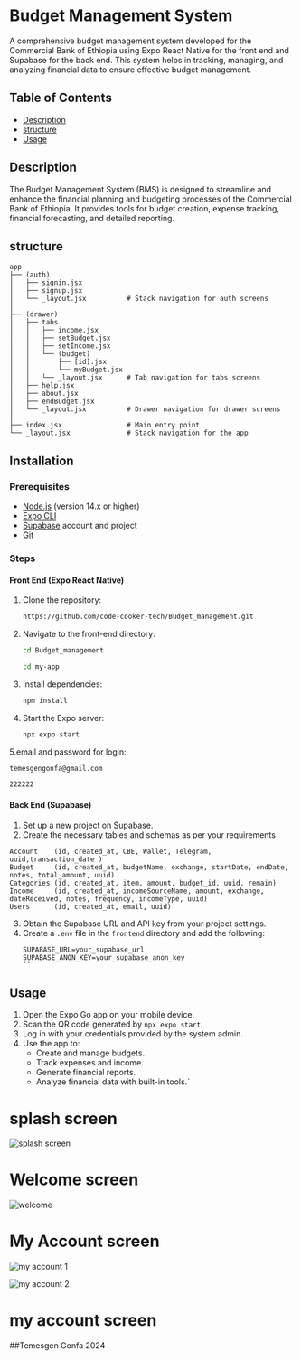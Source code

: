 # Budget Management System

A comprehensive budget management system developed for the Commercial Bank of Ethiopia using Expo React Native for the front end and Supabase for the back end. This system helps in tracking, managing, and analyzing financial data to ensure effective budget management.

## Table of Contents
- [Description](#description)
- [structure](#structure)
- [Usage](#usage)


## Description
The Budget Management System (BMS) is designed to streamline and enhance the financial planning and budgeting processes of the Commercial Bank of Ethiopia. It provides tools for budget creation, expense tracking, financial forecasting, and detailed reporting.

## structure


```
app
├── (auth)
│   ├── signin.jsx
│   ├── signup.jsx
│   └── _layout.jsx          # Stack navigation for auth screens
│
├── (drawer)
│   ├── tabs
│   │   ├── income.jsx
│   │   ├── setBudget.jsx
│   │   ├── setIncome.jsx
│   │   └── (budget)
│   │       ├── [id].jsx
│   │       └── myBudget.jsx
│   │   └── _layout.jsx      # Tab navigation for tabs screens
│   ├── help.jsx
│   ├── about.jsx
│   ├── endBudget.jsx
│   └── _layout.jsx          # Drawer navigation for drawer screens
│
├── index.jsx                # Main entry point
└── _layout.jsx              # Stack navigation for the app
```


## Installation

### Prerequisites
- [Node.js](https://nodejs.org/) (version 14.x or higher)
- [Expo CLI](https://docs.expo.dev/get-started/installation/)
- [Supabase](https://supabase.io/) account and project
- [Git](https://git-scm.com/)
  
### Steps

#### Front End (Expo React Native)
1. Clone the repository:
    ```sh
    https://github.com/code-cooker-tech/Budget_management.git
    ```
2. Navigate to the front-end directory:
    ```sh
    cd Budget_management
    ```
    ```sh
    cd my-app
    ```
3. Install dependencies:
    ```sh
    npm install
    ```
4. Start the Expo server:
    ```sh
    npx expo start
    ```
5.email and password for login:
```sh
temesgengonfa@gmail.com
```
```sh
222222
```


#### Back End (Supabase)
1. Set up a new project on Supabase.
2. Create the necessary tables and schemas as per your requirements
```
Account    (id, created_at, CBE, Wallet, Telegram, uuid,transaction_date )
Budget     (id, created_at, budgetName, exchange, startDate, endDate, notes, total_amount, uuid)
Categories (id, created_at, item, amount, budget_id, uuid, remain)
Income     (id, created_at, incomeSourceName, amount, exchange, dateReceived, notes, frequency, incomeType, uuid)
Users      (id, created_at, email, uuid)
```
3. Obtain the Supabase URL and API key from your project settings.
4. Create a `.env` file in the `frontend` directory and add the following:
    ```env
    SUPABASE_URL=your_supabase_url
    SUPABASE_ANON_KEY=your_supabase_anon_key
    ``
## Usage

1. Open the Expo Go app on your mobile device.
2. Scan the QR code generated by `npx expo start`.
3. Log in with your credentials provided by the system admin.
4. Use the app to:
    - Create and manage budgets.
    - Track expenses and income.
    - Generate financial reports.
    - Analyze financial data with built-in tools.`
      
# splash screen
![splash screen](https://github.com/code-cooker-tech/Budget_management/assets/173291463/e7bdb287-90e7-4f11-884f-df6f93e16e60)

# Welcome screen
![welcome](https://github.com/code-cooker-tech/Budget_management/assets/173291463/fa52ee89-4901-4bbd-8b4f-4751a78dac23)

# My Account screen 

![my account 1](https://github.com/code-cooker-tech/Budget_management/assets/173291463/5c0ca133-57e3-411f-a319-948aebfbcdfa)


![my account 2](https://github.com/code-cooker-tech/Budget_management/assets/173291463/3967c920-4497-45b1-bb2b-6ada0d4221c5)

# my account screen

##Temesgen Gonfa 2024 
  
  
